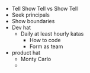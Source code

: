 - Tell Show Tell vs Show Tell
- Seek principals
- Show boundaries
- Dev hat
	- Daily at least hourly katas
		- How to code
		- Form as team
- product hat
	- Monty Carlo
	-